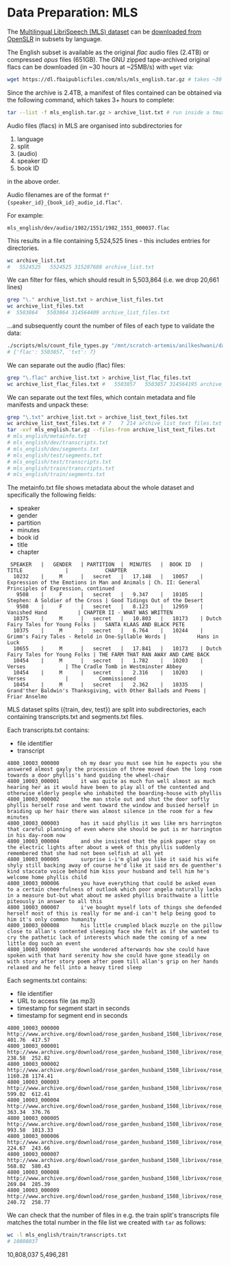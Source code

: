 # Data Preparation: MLS

The [Multilingual LibriSpeech (MLS) dataset](https://arxiv.org/pdf/2012.03411) can be [downloaded from OpenSLR](https://www.openslr.org/94/) in subsets by language. 

The English subset is available as the original _flac_ audio files (2.4TB) or compressed _opus_ files (651GB). The GNU zipped tape-archived original flacs can be downloaded (in ~30 hours at ~25MB/s) with `wget` via:

```bash
wget https://dl.fbaipublicfiles.com/mls/mls_english.tar.gz # takes ~30 hours at ~25MB/s download speed
```

Since the archive is 2.4TB, a manifest of files contained can be obtained via the following command, which takes 3+ hours to complete:

```bash
tar --list -f mls_english.tar.gz > archive_list.txt # run inside a tmux session; takes 3+ hours to complete
```

Audio files (flacs) in MLS are organised into subdirectories for 
1. language
2. split
3. (audio)
4. speaker ID
5. book ID 

in the above order. 

Audio filenames are of the format `f"{speaker_id}_{book_id}_audio_id.flac"`.

For example:

```
mls_english/dev/audio/1982/1551/1982_1551_000037.flac
```

This results in a file containing 5,524,525 lines - this includes entries for directories. 

```bash
wc archive_list.txt
#   5524525   5524525 315287688 archive_list.txt
```

We can filter for files, which should result in 5,503,864 (i.e. we drop 20,661 lines)
```bash
grep "\." archive_list.txt > archive_list_files.txt
wc archive_list_files.txt
#  5503864   5503864 314564409 archive_list_files.txt
```

...and subsequently count the number of files of each type to validate the data:

```bash
./scripts/mls/count_file_types.py "/mnt/scratch-artemis/anilkeshwani/data/MLS/archive_list_files.txt"
# {'flac': 5503857, 'txt': 7}
```

We can separate out the audio (flac) files:

```bash
grep "\.flac" archive_list.txt > archive_list_flac_files.txt
wc archive_list_flac_files.txt #   5503857   5503857 314564195 archive_list_flac_files.txt
```

We can separate out the text files, which contain metadata and file manifests and unpack these:

```bash
grep "\.txt" archive_list.txt > archive_list_text_files.txt
wc archive_list_text_files.txt # 7   7 214 archive_list_text_files.txt
tar -xvf mls_english.tar.gz --files-from archive_list_text_files.txt
# mls_english/metainfo.txt
# mls_english/dev/transcripts.txt
# mls_english/dev/segments.txt
# mls_english/test/segments.txt
# mls_english/test/transcripts.txt
# mls_english/train/transcripts.txt
# mls_english/train/segments.txt
```

The metainfo.txt file shows metadata about the whole dataset and specifically the following fields:

- speaker
- gender
- partition
- minutes
- book id
- title
- chapter

```
 SPEAKER   |   GENDER   | PARTITION  |  MINUTES   |  BOOK ID   |             TITLE              |            CHAPTER            
  10232    |     M      |   secret   |   17.148   |   10057    | Expression of the Emotions in Man and Animals | Ch. II: General Principles of Expression, continued
   9508    |     F      |   secret   |   9.347    |   10105    | Stephen: A Soldier of the Cross | Good Tidings Out of the Desert
   9508    |     F      |   secret   |   8.123    |   12959    |         Vanished Hand          | CHAPTER II - WHAT WAS WRITTEN 
  10375    |     M      |   secret   |   10.803   |   10173    | Dutch Fairy Tales for Young Folks |   SANTA KLAAS AND BLACK PETE  
  10375    |     M      |   secret   |   6.764    |   10244    | Grimm's Fairy Tales - Retold in One-Syllable Words |          Hans in Luck         
  10655    |     M      |   secret   |   17.841   |   10173    | Dutch Fairy Tales for Young Folks | THE FARM THAT RAN AWAY AND CAME BACK
  10454    |     M      |   secret   |   1.782    |   10203    |             Verses             | The Cradle Tomb in Westminster Abbey
  10454    |     M      |   secret   |   2.316    |   10203    |             Verses             |          Commissioned         
  10454    |     M      |   secret   |   2.362    |   10335    | Grand'ther Baldwin's Thanksgiving, with Other Ballads and Poems |         Friar Anselmo         
```

MLS dataset splits ({train, dev, test}) are split into subdirectories, each containing transcripts.txt and segments.txt files. 

Each transcripts.txt contains:
- file identifier
- transcript

```
4800_10003_000000       oh my dear you must see him he expects you she answered almost gayly the procession of three moved down the long room towards a door phyllis's hand guiding the wheel-chair
4800_10003_000001       it was quite as much fun well almost as much hearing her as it would have been to play all of the contented and otherwise elderly people who inhabited the boarding-house with phyllis
4800_10003_000002       the man stole out and shut the door softly phyllis herself rose and went toward the window and busied herself in braiding up her hair there was almost silence in the room for a few minutes
4800_10003_000003       has it said phyllis it was like mrs harrington that careful planning of even where she should be put is mr harrington in his day-room now
4800_10003_000004       and she insisted that the pink paper stay on the electric lights after about a week of this phyllis suddenly remembered that she had not been selfish at all yet
4800_10003_000005       surprise i-i'm glad you like it said his wife shyly still backing away of course he'd like it said mrs de guenther's kind staccato voice behind him kiss your husband and tell him he's welcome home phyllis child
4800_10003_000006       you have everything that could be asked even to a certain cheerfulness of outlook which poor angela naturally lacks in a measure but-but what about me asked phyllis braithwaite a little piteously in answer to all this
4800_10003_000007       i've bought myself lots of things she defended herself most of this is really for me and-i can't help being good to him it's only common humanity
4800_10003_000008       his little crumpled black muzzle on the pillow close to allan's contented sleeping face she felt as if she wanted to cry the pathetic lack of interests which made the coming of a new little dog such an event
4800_10003_000009       she wondered afterwards how she could have spoken with that hard serenity how she could have gone steadily on with story after story poem after poem till allan's grip on her hands relaxed and he fell into a heavy tired sleep
```

Each segments.txt contains:

- file identifier
- URL to access file (as mp3)
- timestamp for segment start in seconds
- timestamp for segment end in seconds

```
4800_10003_000000       http://www.archive.org/download/rose_garden_husband_1508_librivox/rose_garden_husband_05_widdemer_64kb.mp3      401.76  417.57
4800_10003_000001       http://www.archive.org/download/rose_garden_husband_1508_librivox/rose_garden_husband_03_widdemer_64kb.mp3      238.58  252.82
4800_10003_000002       http://www.archive.org/download/rose_garden_husband_1508_librivox/rose_garden_husband_07_widdemer_64kb.mp3      1160.28 1174.41
4800_10003_000003       http://www.archive.org/download/rose_garden_husband_1508_librivox/rose_garden_husband_07_widdemer_64kb.mp3      599.02  612.41
4800_10003_000004       http://www.archive.org/download/rose_garden_husband_1508_librivox/rose_garden_husband_08_widdemer_64kb.mp3      363.34  376.76
4800_10003_000005       http://www.archive.org/download/rose_garden_husband_1508_librivox/rose_garden_husband_10_widdemer_64kb.mp3      993.58  1013.33
4800_10003_000006       http://www.archive.org/download/rose_garden_husband_1508_librivox/rose_garden_husband_04_widdemer_64kb.mp3      224.67  243.66
4800_10003_000007       http://www.archive.org/download/rose_garden_husband_1508_librivox/rose_garden_husband_09_widdemer_64kb.mp3      568.02  580.43
4800_10003_000008       http://www.archive.org/download/rose_garden_husband_1508_librivox/rose_garden_husband_12_widdemer_64kb.mp3      269.04  285.39
4800_10003_000009       http://www.archive.org/download/rose_garden_husband_1508_librivox/rose_garden_husband_14_widdemer_64kb.mp3      240.72  258.77
```

We can check that the number of files in e.g. the train split's transcripts file matches the total number in the file list we created with `tar` as follows:

```bash
wc -l mls_english/train/transcripts.txt
# 10808037
```

10,808,037
5,496,281
